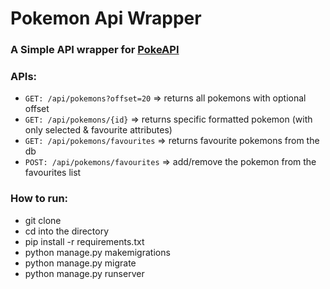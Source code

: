 # Pokemon Api Wrapper

### A Simple API wrapper for [PokeAPI](https://pokeapi.co/)

### APIs:

- `GET: /api/pokemons?offset=20` => returns all pokemons with optional offset
- `GET: /api/pokemons/{id}` => returns specific formatted pokemon (with only selected & favourite attributes)
- `GET: /api/pokemons/favourites` => returns favourite pokemons from the db
- `POST: /api/pokemons/favourites` => add/remove the pokemon from the favourites list

### How to run:

- git clone
- cd into the directory
- pip install -r requirements.txt
- python manage.py makemigrations
- python manage.py migrate
- python manage.py runserver
